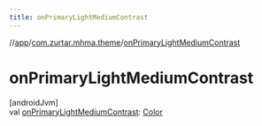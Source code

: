 ```yaml
---
title: onPrimaryLightMediumContrast
---
```

//[app](../../index.html)/[com.zurtar.mhma.theme](index.html)/[onPrimaryLightMediumContrast](on-primary-light-medium-contrast.html)



# onPrimaryLightMediumContrast



[androidJvm]\
val [onPrimaryLightMediumContrast](on-primary-light-medium-contrast.html): [Color](https://developer.android.com/reference/kotlin/androidx/compose/ui/graphics/Color.html)



